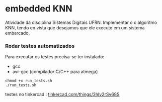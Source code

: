 # embedded KNN

Atividade da disciplina Sistemas Digitais UFRN. Implementar o o algoritmo KNN, tendo
en vista que desejamos que ele execute em um sistema embarcado.




### Rodar testes automatizados

Para executar os testes precisa-se ter instalado:

- gcc 
- avr-gcc (compilador C/C++ para atmega)

```shell
chmod +x run_tests.sh
./run_tests.sh
```

testes no tinkercad : [tinkercad.com/things/3hIv2rSv68S](https://www.tinkercad.com/things/3hIv2rSv68S)